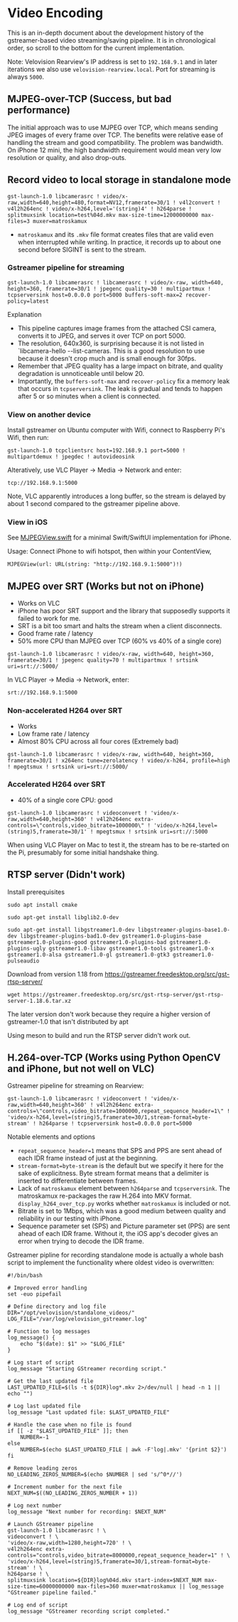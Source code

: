 # Video Encoding

This is an in-depth document about the development history of the gstreamer-based video streaming/saving pipeline. It is in chronological order, so scroll to the bottom for the current implementation.

Note: Velovision Rearview's IP address is set to `192.168.9.1` and in later iterations we also use `velovision-rearview.local`. Port for streaming is always `5000`.

## MJPEG-over-TCP (Success, but bad performance)

The initial approach was to use MJPEG over TCP, which means sending JPEG images of every frame over TCP.
The benefits were relative ease of handling the stream and good compatibility. The problem was bandwidth. On iPhone 12 mini, the high bandwidth requirement would mean very low resolution or quality, and also drop-outs.

## Record video to local storage in standalone mode

```
gst-launch-1.0 libcamerasrc ! video/x-raw,width=640,height=480,format=NV12,framerate=30/1 ! v4l2convert ! v4l2h264enc ! video/x-h264,level='(string)4' ! h264parse ! splitmuxsink location=test%04d.mkv max-size-time=12000000000 max-files=3 muxer=matroskamux
```
+ `matroskamux` and its `.mkv` file format creates files that are valid even when interrupted while writing. In practice, it records up to about one second before SIGINT is sent to the stream.

### Gstreamer pipeline for streaming

```
gst-launch-1.0 libcamerasrc ! libcamerasrc ! video/x-raw, width=640, height=360, framerate=30/1 ! jpegenc quality=30 ! multipartmux ! tcpserversink host=0.0.0.0 port=5000 buffers-soft-max=2 recover-policy=latest
```

Explanation
+ This pipeline captures image frames from the attached CSI camera, converts it to JPEG, and serves it over TCP on port 5000.
+ The resolution, 640x360, is surprising because it is not listed in `libcamera-hello --list-cameras. This is a good resolution to use because it doesn't crop much and is small enough for 30fps.
+ Remember that JPEG quality has a large impact on bitrate, and quality degradation is unnoticeable until below 20.
+ Importantly, the `buffers-soft-max` and `recover-policy` fix a memory leak that occurs in `tcpserversink`. The leak is gradual and tends to happen after 5 or so minutes when a client is connected.

### View on another device

Install gstreamer on Ubuntu computer with Wifi, connect to Raspberry Pi's Wifi, then run:

```
gst-launch-1.0 tcpclientsrc host=192.168.9.1 port=5000 ! multipartdemux ! jpegdec ! autovideosink
```

Alteratively, use VLC Player -> Media -> Network and enter:
```
tcp://192.168.9.1:5000
```
Note, VLC apparently introduces a long buffer, so the stream is delayed by about 1 second compared to the gstreamer pipeline above.

### View in iOS

See [MJPEGView.swift](MJPEGView.swift) for a minimal Swift/SwiftUI implementation for iPhone.

Usage: Connect iPhone to wifi hotspot, then within your ContentView,
```
MJPEGView(url: URL(string: "http://192.168.9.1:5000")!)
```

## MJPEG over SRT (Works but not on iPhone)
+ Works on VLC
+ iPhone has poor SRT support and the library that supposedly supports it failed to work for me.
+ SRT is a bit too smart and halts the stream when a client disconnects.
+ Good frame rate / latency
+ 50% more CPU than MJPEG over TCP (60% vs 40% of a single core)
```
gst-launch-1.0 libcamerasrc ! video/x-raw, width=640, height=360, framerate=30/1 ! jpegenc quality=70 ! multipartmux ! srtsink uri=srt://:5000/
```

In VLC Player -> Media -> Network, enter:
```
srt://192.168.9.1:5000
```

### Non-accelerated H264 over SRT 
+ Works
+ Low frame rate / latency
+ Almost 80% CPU across all four cores (Extremely bad)
```
gst-launch-1.0 libcamerasrc ! video/x-raw, width=640, height=360, framerate=30/1 ! x264enc tune=zerolatency ! video/x-h264, profile=high ! mpegtsmux ! srtsink uri=srt://:5000/
```

### Accelerated H264 over SRT
+ 40% of a single core CPU: good
```
gst-launch-1.0 libcamerasrc ! videoconvert ! 'video/x-raw,width=640,height=360' ! v4l2h264enc extra-controls=\"controls,video_bitrate=1000000\" ! 'video/x-h264,level=(string)5,framerate=30/1' ! mpegtsmux ! srtsink uri=srt://:5000
```
When using VLC Player on Mac to test it, the stream has to be re-started on the Pi, presumably for some initial handshake thing.

## RTSP server (Didn't work)

Install prerequisites
```
sudo apt install cmake

sudo apt-get install libglib2.0-dev

sudo apt-get install libgstreamer1.0-dev libgstreamer-plugins-base1.0-dev libgstreamer-plugins-bad1.0-dev gstreamer1.0-plugins-base gstreamer1.0-plugins-good gstreamer1.0-plugins-bad gstreamer1.0-plugins-ugly gstreamer1.0-libav gstreamer1.0-tools gstreamer1.0-x gstreamer1.0-alsa gstreamer1.0-gl gstreamer1.0-gtk3 gstreamer1.0-pulseaudio
```

Download from version 1.18 from https://gstreamer.freedesktop.org/src/gst-rtsp-server/

```
wget https://gstreamer.freedesktop.org/src/gst-rtsp-server/gst-rtsp-server-1.18.6.tar.xz
```
The later version don't work because they require a higher version of gstreamer-1.0 that isn't distributed by apt

Using meson to build and run the RTSP server didn't work out.

## H.264-over-TCP (Works using Python OpenCV and iPhone, but not well on VLC)

Gstreamer pipeline for streaming on Rearview:

```
gst-launch-1.0 libcamerasrc ! videoconvert ! 'video/x-raw,width=640,height=360' ! v4l2h264enc extra-controls=\"controls,video_bitrate=1000000,repeat_sequence_header=1\" ! 'video/x-h264,level=(string)5,framerate=30/1,stream-format=byte-stream' ! h264parse ! tcpserversink host=0.0.0.0 port=5000
```
Notable elements and options
+ `repeat_sequence_header=1` means that SPS and PPS are sent ahead of each IDR frame instead of just at the beginning.
+ `stream-format=byte-stream` is the default but we specify it here for the sake of explicitness. Byte stream format means that a delimiter is inserted to differentiate between frames.
+ Lack of `matroskamux` element between `h264parse` and `tcpserversink`. The matroskamux re-packages the raw H.264 into MKV format. `display_h264_over_tcp.py` works whether `matroskamux` is included or not.
+ Bitrate is set to 1Mbps, which was a good medium between quality and reliability in our testing with iPhone.
+ Sequence parameter set (SPS) and Picture parameter set (PPS) are sent ahead of each IDR frame. Without it, the iOS app's decoder gives an error when trying to decode the IDR frame.

Gstreamer pipline for recording standalone mode is actually a whole bash script to implement the functionality where oldest video is overwritten:

```
#!/bin/bash

# Improved error handling
set -euo pipefail

# Define directory and log file
DIR="/opt/velovision/standalone_videos/"
LOG_FILE="/var/log/velovision_gstreamer.log"

# Function to log messages
log_message() {
    echo "$(date): $1" >> "$LOG_FILE"
}

# Log start of script
log_message "Starting GStreamer recording script."

# Get the last updated file
LAST_UPDATED_FILE=$(ls -t ${DIR}log*.mkv 2>/dev/null | head -n 1 || echo "")

# Log last updated file
log_message "Last updated file: $LAST_UPDATED_FILE"

# Handle the case when no file is found
if [[ -z "$LAST_UPDATED_FILE" ]]; then
    NUMBER=-1
else
    NUMBER=$(echo $LAST_UPDATED_FILE | awk -F'log|.mkv' '{print $2}')
fi

# Remove leading zeros
NO_LEADING_ZEROS_NUMBER=$(echo $NUMBER | sed 's/^0*//')

# Increment number for the next file
NEXT_NUM=$((NO_LEADING_ZEROS_NUMBER + 1))

# Log next number
log_message "Next number for recording: $NEXT_NUM"

# Launch GStreamer pipeline
gst-launch-1.0 libcamerasrc ! \
videoconvert ! \
'video/x-raw,width=1280,height=720' ! \
v4l2h264enc extra-controls="controls,video_bitrate=8000000,repeat_sequence_header=1" ! \
'video/x-h264,level=(string)5,framerate=30/1,stream-format=byte-stream' ! \
h264parse ! \
splitmuxsink location=${DIR}log%04d.mkv start-index=$NEXT_NUM max-size-time=60000000000 max-files=360 muxer=matroskamux || log_message "GStreamer pipeline failed."

# Log end of script
log_message "GStreamer recording script completed."
```

